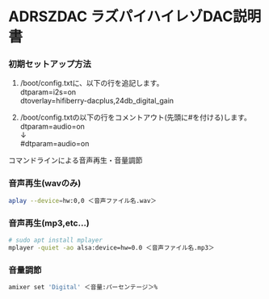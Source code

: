 # ADRSZDAC ラズパイハイレゾDAC説明書

### 初期セットアップ方法

 1. /boot/config.txtに、以下の行を追記します。  
dtparam=i2s=on  
dtoverlay=hifiberry-dacplus,24db_digital_gain  

 2. /boot/config.txtの以下の行をコメントアウト(先頭に#を付ける)します。  
dtparam=audio=on  
↓  
\#dtparam=audio=on  

コマンドラインによる音声再生・音量調節  

### 音声再生(wavのみ)
```sh
aplay --device=hw:0,0 ＜音声ファイル名.wav＞  
```
### 音声再生(mp3,etc...)
```sh
# sudo apt install mplayer
mplayer -quiet -ao alsa:device=hw=0.0 ＜音声ファイル名.mp3＞  
```
### 音量調節
```sh
amixer set 'Digital' ＜音量:パーセンテージ＞%
```
